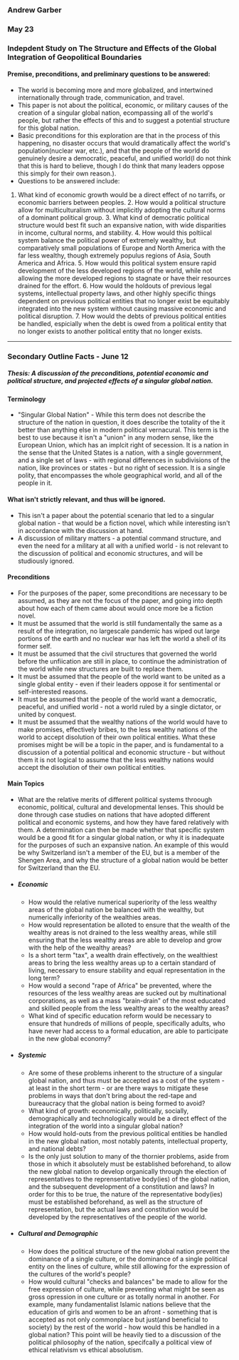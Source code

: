 ### Andrew Garber
### May 23
### Indepdent Study on The Structure and Effects of the Global Integration of Geopolitical Boundaries 

#### Premise, preconditions, and preliminary questions to be answered:
 - The world is becoming more and more globalized, and intertwined internationally through trade, communication, and travel.
 - This paper is not about the political, economic, or military causes of the creation of a singular global nation, ecompassing all of the world's people, but rather the effects of this and to suggest a potential structure for this global nation.
 - Basic preconditions for this exploration are that in the process of this happening, no disaster occurs that would dramatically affect the world's population(nuclear war, etc.), and that the people of the world do genuinely desire a democratic, peaceful, and unified world(I do not think that this is hard to believe, though I do think that many leaders oppose this simply for their own reason.).
 - Questions to be answered include: 
  1. What kind of economic growth would be a direct effect of no tarrifs, or economic barriers between peoples. 
	2. How would a political structure allow for multiculturalism without implicitly adopting the cultural norms of a dominant political group.
	3. What kind of democratic political structure would best fit such an expansive nation, with wide disparities in income, cultural norms, and stability.
	4. How would this poltiical system balance the political power of extremely wealthy, but comparatively small populations of Europe and North America with the far less wealthy, though extremely populus regions of Asia, South America and Africa.
	5. How would this political system ensure rapid development of the less developed regions of the world, while not allowing the more developed regions to stagnate or have their resources drained for the effort.
	6. How would the holdouts of previous legal systems, intellectual property laws, and other highly specific things dependent on previous political entities that no longer exist be equitably integrated into the new system without causing massive economic and political disruption.
	7. How would the debts of previous political entities be handled, espicially when the debt is owed from a political entity that no longer exists to another political entity that no longer exists.


-----

### **Secondary Outline Facts - June 12**

##### **Thesis**: A discussion of the preconditions, potential economic and political structure, and projected effects of a singular global nation.

#### **Terminology**
 - "Singular Global Nation" - While this term does not describe the structure of the nation in question, it does describe the totality of the it better than anything else in modern political vernacural. This term is the best to use because it isn't a "union" in any modern sense, like the European Union, which has an implcit right of secession. It is a nation in the sense that the United States is a nation, with a single government, and a single set of laws - with regional differences in subdivisions of the nation, like provinces or states - but no right of secession. It is a single polity, that encompasses the whole geographical world, and all of the people in it.


#### **What isn't strictly relevant, and thus will be ignored.**
 - This isn't a paper about the potential scenario that led to a singular global nation - that would be a fiction novel, which while interesting isn't in accordance with the discussion at hand.
 - A discussion of military matters - a potential command structure, and even the need for a military at all with a unified world - is not relevant to the discussion of political and economic structures, and will be studiously ignored.

#### **Preconditions**
 - For the purposes of the paper, some preconditions are necessary to be assumed, as they are not the focus of the paper, and going into depth about how each of them came about would once more be a fiction novel.
 - It must be assumed that the world is still fundamentally the same as a result of the integration, no largescale pandemic has wiped out large portions of the earth and no nuclear war has left the world a shell of its former self.
 - It must be assumed that the civil structures that governed the world before the unfiication are still in place, to continue the administration of the world while new structures are built to replace them.
 - It must be assumed that the people of the world want to be united as a single global entity - even if their leaders oppose it for sentimental or self-interested reasons. 
 - It must be assumed that the people of the world want a democratic, peaceful, and unified world - not a world ruled by a single dictator, or united by conquest.
 - It must be assumed that the wealthy nations of the world would have to make promises, effectively bribes, to the less wealthy nations of the world to accept disolution of their own political entities. What these promises might be will be a topic in the paper, and is fundamental to a discussion of a potential political and economic structure - but without them it is not logical to assume that the less wealthy nations would accept the disolution of their own political entities.
  
#### **Main Topics**
 - What are the relative merits of different political systems throough economic, political, cultural and developmental lenses. This should be done through case studies on nations that have adopted different political and economic systems, and how they have fared relatively with them. A determination can then be made whether that specific system would be a good fit for a singular global nation, or why it is inadequate for the purposes of such an expansive nation. An example of this would be why Switzerland isn't a member of the EU, but is a member of the Shengen Area, and why the structure of a global nation would be better for Switzerland than the EU.
 - ##### **Economic**
   - How would the relative numerical superiority of the less wealthy areas of the global nation be balanced with the wealthy, but numerically inferiority of the wealthies areas. 
   - How would representation be alloted to ensure that the wealth of the wealthy areas is not drained to the less wealthy areas, while still ensuring that the less wealthy areas are able to develop and grow with the help of the wealthy areas?
   - Is a short term "tax", a wealth drain effectively, on the wealthiest areas to bring the less wealthy areas up to a certain standard of living, necessary to ensure stability and equal representation in the long term?
   - How would a second "rape of Africa" be prevented, where the resources of the less wealthy areas are sucked out by multinational corporations, as well as a mass "brain-drain" of the most educated and skilled people from the less wealthy areas to the wealthy areas? 
   - What kind of specific education reform would be necessary to ensure that hundreds of millions of people, specifically adults, who have never had access to a formal education, are able to participate in the new global economy?
 - ##### **Systemic**
   - Are some of these problems inherent to the structure of a singular global nation, and thus must be accepted as a cost of the system - at least in the short term - or are there ways to mitigate these problems in ways that don't bring about the red-tape and bureaucracy that the global nation is being formed to avoid?
   - What kind of growth: economically, politically, socially, demographically and technologically would be a direct effect of the integration of the world into a singular global nation?
   - How would hold-outs from the previous political entities be handled in the new global nation, most notably patents, intellectual property, and national debts?
   - Is the only just solution to many of the thornier problems, aside from those in which it absolutely must be established beforehand, to allow the new global nation to develop organically through the election of representatives to the reprensentative body(ies) of the global nation, and the subsequent development of a constitution and laws? In order for this to be true, the nature of the representative body(ies) must be established beforehand, as well as the structure of representation, but the actual laws and constitution would be developed by the representatives of the people of the world.
 - ##### **Cultural and Demographic**
   - How does the political structure of the new global nation prevent the dominance of a single culture, or the dominance of a single political entity on the lines of culture, while still allowing for the expression of the cultures of the world's people?
   - How would cultural "checks and balances" be made to allow for the free expression of culture, while preventing what might be seen as gross opression in one culture or as totally normal in another. For example, many fundamentalist Islamic nations believe that the education of girls and women to be an afront - something that is accepted as not only commonplace but just(and beneficial to society) by the rest of the world - how would this be handled in a global nation? This point will be heavily tied to a discussion of the political philosophy of the nation, specifcally a political view of ethical relativism vs ethical absolutism.